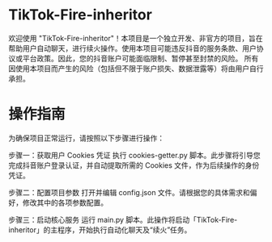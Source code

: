 # TikTok-Fire-inheritor
欢迎使用 "TikTok-Fire-inheritor"！本项目是一个独立开发、非官方的项目，旨在帮助用户自动聊天，进行续火操作。使用本项目可能违反抖音的服务条款、用户协议或平台政策。因此，您的抖音账户可能面临限制、暂停甚至封禁的风险。 所有因使用本项目而产生的风险（包括但不限于账户损失、数据泄露等）将由用户自行承担。

# 操作指南
为确保项目正常运行，请按照以下步骤进行操作：

步骤一：获取用户 Cookies 凭证
执行 cookies-getter.py 脚本。此步骤将引导您完成抖音账户登录认证，并自动提取所需的 Cookies 文件，作为后续操作的身份凭证。

步骤二：配置项目参数
打开并编辑 config.json 文件。请根据您的具体需求和偏好，修改其中的各项参数配置。

步骤三：启动核心服务
运行 main.py 脚本。此操作将启动「TikTok-Fire-inheritor」的主程序，开始执行自动化聊天及“续火”任务。

